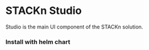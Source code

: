 # STACKn Studio
Studio is the main UI component of the STACKn solution.
### Install with helm chart

